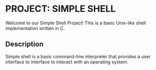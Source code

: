 # PROJECT: SIMPLE SHELL

Welcome to our Simple Shell Project! This is a basic Unix-like shell implementation written in C.

## Description

Simple shell is a basic command-line interpreter that provides a user interface to interface to interact with an operating system.
